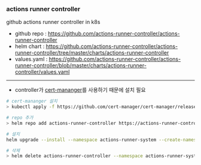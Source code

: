 
### actions runner controller
github actions runner controller in k8s

* github repo : https://github.com/actions-runner-controller/actions-runner-controller
* helm chart : https://github.com/actions-runner-controller/actions-runner-controller/tree/master/charts/actions-runner-controller
* values.yaml : https://github.com/actions-runner-controller/actions-runner-controller/blob/master/charts/actions-runner-controller/values.yaml

---
* controller가 [cert-mananger](https://cert-manager.io/docs/installation/supported-releases/)를 사용하기 때문에 설치 필요


```sh
# cert-mananger 설치
> kubectl apply -f https://github.com/cert-manager/cert-manager/releases/download/v1.8.0/cert-manager.yaml

# repo 추가
> helm repo add actions-runner-controller https://actions-runner-controller.github.io/actions-runner-controller

# 설치
helm upgrade --install --namespace actions-runner-system --create-namespace actions-runner-controller actions-runner-controller/actions-runner-controller --values=./values.yaml

# 삭제
> helm delete actions-runner-controller --namespace actions-runner-system
```

### 